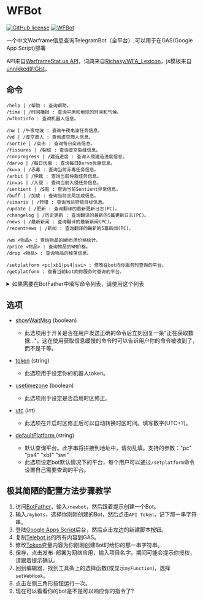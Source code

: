 # WFBot

[![GitHub license](https://img.shields.io/github/license/Cansll/WFBot.svg)](https://github.com/Cansll/WFBot/blob/master/LICENSE) [![WFBot](https://img.shields.io/badge/BOT-@yorurinbot-green.svg?logo=telegram&style=flat)](https://t.me/yorurinbot)

一个中文Warframe信息查询TelegramBot（全平台）,可以用于在GAS(Google App Script)部署

API来自[WarframeStat.us API](https://api.warframestat.us/pc)，词典来自[Richasy/WFA_Lexicon](https://github.com/Richasy/WFA_Lexicon)，js模板来自[unnikked的Gist](https://gist.github.com/unnikked/828e45e52e217adc09478321225ec3de)。

## 命令
```
/help | /帮助 : 查询帮助。
/time | /时间播报 : 查询平原和地球的时间和气候。
/wfbotinfo : 查询机器人信息。

/nw | /午夜电波 : 查询午夜电波任务信息。
/vd | /虚空商人 : 查询虚空商人信息。
/sortie | /突击 : 查询每日突击信息。
/fissures | /裂缝 : 查询虚空裂缝信息。
/conprogress | /建造进度 : 查询入侵建造进度信息。
/darvo | /每日优惠 : 查询每日Darvo优惠信息。
/kuva | /赤毒 : 查询当前赤毒任务信息。
/arbit | /仲裁 : 查询当前仲裁任务信息。
/invas | /入侵 : 查询当前入侵任务信息。
/sentient | /S船 : 查询当前Sentient异常信息。
/buff | /加成 : 查询当前全局加成信息。
/simaris | /狩猎 : 查询当前狩猎目标信息。
/update | /更新 : 查询翻译的最新更新日志(PC)。
/changelog | /历史更新 : 查询翻译的最新的5篇更新日志(PC)。
/news | /最新新闻 : 查询翻译的最新新闻(PC)。
/recentnews | /新闻 : 查询翻译的最新的5篇新闻(PC)。

/wm <物品> : 查询物品的WM市场价格统计。
/price <物品> : 查询物品的WM价格。
/drop <物品> : 查询物品的掉落信息。

/setplatform <pc|xb1|ps4|swi> : 修改在bot向你服务时查询的平台。
/getplatform : 查看当前bot向你服务时查询的平台。
```

<details>
<summary>如果需要在BotFather中填写命令列表，请使用这个列表</summary>

```
help - 查询帮助。
time - 查询平原和地球的时间和气候。
wfbotinfo - 查询机器人信息。
nw - 查询午夜电波任务信息。
vd  - 查询虚空商人信息。
sortie - 查询每日突击信息。
fissures - 查询虚空裂缝信息。
conprogress - 查询入侵建造进度信息。
darvo - 查询每日Darvo优惠信息。
kuva - 查询当前赤毒任务信息。
arbit - 查询当前仲裁任务信息。
invas - 查询当前入侵任务信息。
sentient - 查询当前Sentient异常信息。
buff - 查询当前全局加成信息。
wm - <物品> 查询物品的WM市场价格统计。
price - <物品> 查询物品的WM价格。
drop - <物品> 查询物品的掉落信息。
simaris - 查询当前狩猎目标信息。
update - 查询翻译的最新更新日志(PC)。
changelog - 查询翻译的最新的5篇更新日志(PC)。
news - 查询翻译的最新新闻(PC)。
recentnews - 查询翻译的最新的5篇新闻(PC)。
setplatform - <pc|xb1|ps4|swi> 修改在bot向你服务时查询的平台。
getplatform - 查看当前bot向你服务时查询的平台。
```

</details>

## 选项

 * [showWaitMsg](https://github.com/Cansll/WFBot/blob/master/Telebot.js#L6) (boolean)
   - 此选项用于开关是否在用户发送正确的命令后立刻回复一条"正在获取数据..."。这在使用获取信息缓慢的命令时可以告诉用户你的命令被收到了，而不是干等。

 * [token](https://github.com/Cansll/WFBot/blob/master/Telebot.js#L4) (string)
   - 此选项用于设定你的机器人token。

 * [usetimezone](https://github.com/Cansll/WFBot/blob/master/Telebot.js#L12) (boolean)
   - 此选项用于设定是否启用时区修正。

 * [utc](https://github.com/Cansll/WFBot/blob/master/Telebot.js#L16) (int)
   - 此选项在开启时区修正后可以自动转换时区时间。填写数字(UTC+?)。

 * [defaultPlatform ](https://github.com/Cansll/WFBot/blob/master/Telebot.js#L20) (string)
   - 默认查询平台。此字串将拼接到地址中，请勿乱填。支持的参数："pc" "ps4" "xb1" "swi"
   - 此选项设定bot默认情况下的平台，每个用户可以通过`/setplatform`命令设置自己需要查询的平台。
   
## 极其简陋的配置方法步骤教学

1. 访问[BotFather](https://t.me/botfather)，输入`/newbot`，然后跟着提示创建一个Bot。
2. 输入`/mybots`，选择你刚刚创建的Bot，然后点击`API Token`，记下那一串字符串。
3. 登陆[Google Apps Script](https://script.google.com/home/my)后台，然后点击左边的新建脚本按钮。
4. 复制[Telebot.js](https://github.com/Cansll/WFBot/raw/master/Telebot.js)的所有内容到GAS。
5. 修改[Token](https://github.com/Cansll/WFBot/blob/master/Telebot.js#L4)变量内容为你刚刚创建Bot时给你的那一串字符串。
6. 保存，点击发布-部署为网络应用，输入项目名字。期间可能会提示你授权，请跟着提示确认。
7. 回到编辑器，找到工具条上的选择函数(或显示`myFunction`)，选择`setWebHook`。
8. 点击左侧三角形按钮运行一次。
9. 现在可以看看你的bot是不是可以响应你的指令了?

